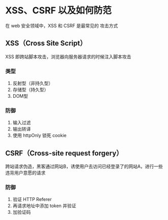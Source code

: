 # XSS、CSRF 以及如何防范

在 web 安全领域中，XSS 和 CSRF 是最常见的 攻击方式

## XSS（Cross Site Script）

XSS 即跨站脚本攻击，浏览器向服务器请求的时候注入脚本攻击



### 类型

1. 反射型（非持久型）
2. 存储型（持久型）
3. DOM型



### 防御

1. 输入过滤
2. 输出转译
3. 使用 httpOnly 锁死 cookie



## CSRF（Cross-site request forgery）

跨站请求伪造，黑客通过网站B，诱使用户去访问已经登录了的网站A，进行一些违背用户意愿的请求

### 防御

1. 验证 HTTP Referer
2. 再请求地址中添加 token 并验证
3. 加验证码
